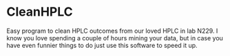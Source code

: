 # CleanHPLC
Easy program to clean HPLC outcomes from our loved HPLC in lab N229. I know you love spending a couple of hours mining your data, but in case you have even funnier things to do just use this software to speed it up. 
